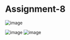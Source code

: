 # Assignment-8

![image](https://user-images.githubusercontent.com/109232157/221273523-4627a6a4-96c1-4c41-95de-0b9cf43d3f5c.png)


![image](https://user-images.githubusercontent.com/109232157/221273617-6a3f065a-948f-4062-b68d-09a394438111.png)
![image](https://user-images.githubusercontent.com/109232157/221273792-3a0e8073-6102-4c97-85a6-471dee4a7230.png)
